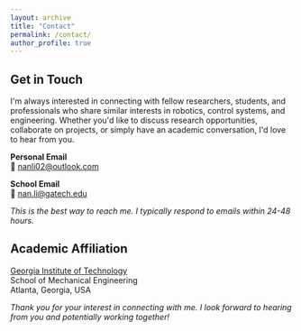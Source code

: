```yaml
---
layout: archive
title: "Contact"
permalink: /contact/
author_profile: true
---
```


## Get in Touch

I'm always interested in connecting with fellow researchers, students, and professionals who share similar interests in robotics, control systems, and engineering. Whether you'd like to discuss research opportunities, collaborate on projects, or simply have an academic conversation, I'd love to hear from you.

**Personal Email**  
📧 [nanli02@outlook.com](mailto:nanli02@outlook.com)  

**School Email**  
📧 [nan.li@gatech.edu](mailto:nan.li@gatech.edu)


*This is the best way to reach me. I typically respond to emails within 24-48 hours.*

## Academic Affiliation
[Georgia Institute of Technology](https://www.gatech.edu/)  
School of Mechanical Engineering  
Atlanta, Georgia, USA


*Thank you for your interest in connecting with me. I look forward to hearing from you and potentially working together!*

